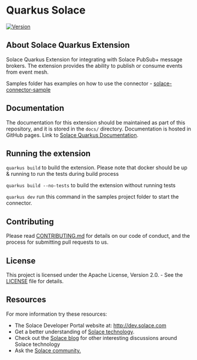 # Quarkus Solace

[![Version](https://img.shields.io/maven-central/v/com.solace.quarkus/quarkus-solace?logo=apache-maven&style=flat-square)](https://search.maven.org/artifact/com.solace.quarkus/quarkus-solace)

## About Solace Quarkus Extension

Solace Quarkus Extension for integrating with Solace PubSub+ message brokers. The extension provides the ability to publish or consume events from event mesh.

Samples folder has examples on how to use the connector - [solace-connector-sample](https://github.com/SolaceCoEExt/solace-quarkus/tree/main/samples/hello-connector-solace/src/main/java/com/solace/quarkus/samples)

## Documentation


The documentation for this extension should be maintained as part of this repository, and it is stored in the `docs/` directory. Documentation is hosted in GitHub pages. Link to  [Solace Quarkus Documentation](https://solacelabs.github.io/solace-quarkus/).
## Running the extension

```quarkus build``` to build the extension. Please note that docker should be up & running to run the tests during build process

```quarkus build --no-tests``` to build the extension without running tests

```quarkus dev``` run this command in the samples project folder to start the connector.

## Contributing

Please read [CONTRIBUTING.md](CONTRIBUTING.md) for details on our code of conduct, and the process for submitting pull requests to us.

## License

This project is licensed under the Apache License, Version 2.0. - See the [LICENSE](LICENSE) file for details.

## Resources

For more information try these resources:

- The Solace Developer Portal website at: http://dev.solace.com
- Get a better understanding of [Solace technology](https://solace.dev).
- Check out the [Solace blog](https://solace.com/blog/) for other interesting discussions around Solace technology
- Ask the [Solace community.](https://solace.community)
